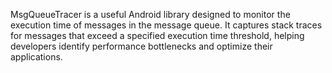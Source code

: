 MsgQueueTracer is a useful Android library designed to monitor the execution time of messages in the message queue. It captures stack traces for messages that exceed a specified execution time threshold, helping developers identify performance bottlenecks and optimize their applications.
